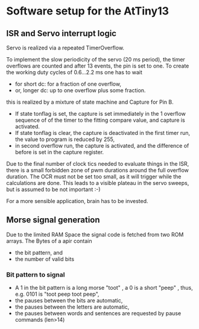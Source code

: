# Software setup for the AtTiny13 

## ISR and Servo interrupt logic

Servo is realized via a repeated TimerOverflow.

To implement the slow periodicity of the servo (20 ms period), the timer overflows are counted and after 13 events, the pin is set to one. To create the working duty cycles of 0.6...2.2 ms one has to wait

+ for short dc: for a fraction of one overflow,
+ or, longer dc: up to one overflow plus some fraction.

this is realized by a mixture of state machine and Capture for Pin B.

+  If state tonflag is set, the capture is set immediately in the 1 overflow sequence of of the timer to the fitting compare value, and capture is activated.
+  If state tonflag is clear, the capture is deactivated in the first timer run, the value to program is reduced by 255,
+  in second overflow run, the capture is activated, and the difference of before is set in the capture register.

Due to the final number of clock tics needed to evaluate things in the ISR, there is a small forbidden zone of pwm durations around the full overflow duration.
The OCR must not be set too small, as it will trigger while the calculations are done. This leads to a visible plateau in the servo sweeps, but is assumed to be not important :-)

For a more sensible application, brain has to be invested.


## Morse signal generation

Due to the limited RAM Space the signal code is fetched from two ROM arrays. The Bytes of a apir contain

+ the bit pattern, and 
+ the number of valid bits
 
### Bit pattern to signal

+ A 1 in the bit pattern is a long morse "toot" , a 0 is a short "peep" , thus, e.g. 0101 is "toot peep toot peep", 
+ the pauses between the bits are automatic, 
+ the pauses between the letters are automatic,
+ the pauses between words and sentences are requested by pause commands (len>14)


